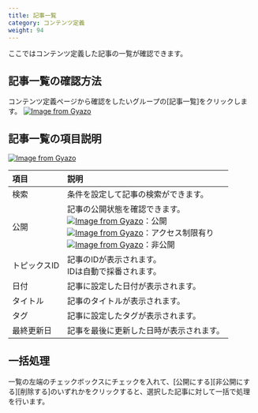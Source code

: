 ```yaml
---
title: 記事一覧
category: コンテンツ定義
weight: 94
---
```


ここではコンテンツ定義した記事の一覧が確認できます。

## 記事一覧の確認方法
コンテンツ定義ページから確認をしたいグループの[記事一覧]をクリックします。
[![Image from Gyazo](https://t.gyazo.com/teams/diverta/2aa3f2cbc729c9c6ae21673cab7e6dc6.png)](https://diverta.gyazo.com/2aa3f2cbc729c9c6ae21673cab7e6dc6)

## 記事一覧の項目説明
[![Image from Gyazo](https://t.gyazo.com/teams/diverta/6ae349de46448122c26c3b07189107f7.png)](https://diverta.gyazo.com/6ae349de46448122c26c3b07189107f7)

|項目   |説明  |
| :--- | :--- |
|検索|条件を設定して記事の検索ができます。|
|公開|記事の公開状態を確認できます。<br>[![Image from Gyazo](https://t.gyazo.com/teams/diverta/58b1184619642c531213d0c188d6ae6d.png)](https://diverta.gyazo.com/58b1184619642c531213d0c188d6ae6d)：公開<br>[![Image from Gyazo](https://t.gyazo.com/teams/diverta/d7c51aee7b945ac09ee2b28930c8b4be.png)](https://diverta.gyazo.com/d7c51aee7b945ac09ee2b28930c8b4be)：アクセス制限有り<br>[![Image from Gyazo](https://t.gyazo.com/teams/diverta/3f1f7404ede4bd4470d4db651a1e67b8.png)](https://diverta.gyazo.com/3f1f7404ede4bd4470d4db651a1e67b8)：非公開|
|トピックスID|記事のIDが表示されます。<br>IDは自動で採番されます。|
|日付|記事に設定した日付が表示されます。|
|タイトル|記事のタイトルが表示されます。|
|タグ|記事に設定したタグが表示されます。|
|最終更新日|記事を最後に更新した日時が表示されます。|

## 一括処理
一覧の左端のチェックボックスにチェックを入れて、[公開にする][非公開にする][削除する]のいずれかをクリックすると、選択した記事に対して一括で処理を行います。
